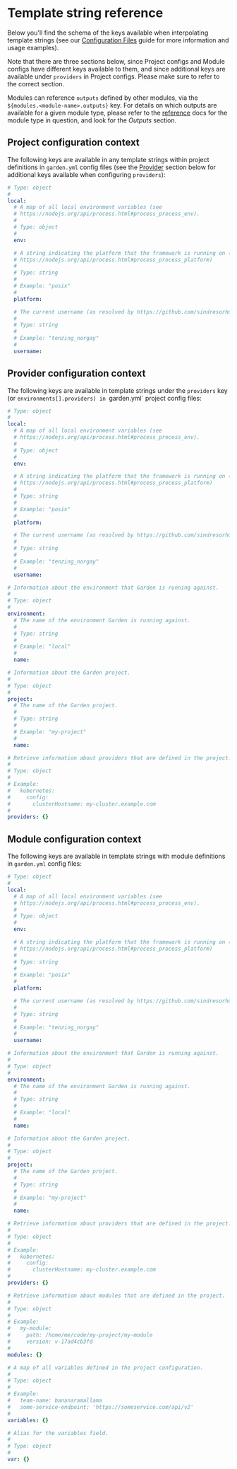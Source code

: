 # Template string reference

Below you'll find the schema of the keys available when interpolating template strings (see our
[Configuration Files](../using-garden/configuration-files.md) guide for more information and usage examples).

Note that there are three sections below, since Project configs and Module configs have different keys available to
them, and since additional keys are available under `providers` in Project configs.
Please make sure to refer to the correct section.

Modules can reference `outputs` defined by other modules, via the `${modules.<module-name>.outputs}` key.
For details on which outputs are available for a given module type, please refer to the
[reference](https://docs.garden.io/reference/module-types) docs for the module type in question, and look for the
_Outputs_ section.

## Project configuration context

The following keys are available in any template strings within project definitions in `garden.yml` config files
(see the [Provider](#provider-configuration-context) section below for additional keys available when configuring
`providers`):

```yaml
# Type: object
#
local:
  # A map of all local environment variables (see
  # https://nodejs.org/api/process.html#process_process_env).
  #
  # Type: object
  #
  env:

  # A string indicating the platform that the framework is running on (see
  # https://nodejs.org/api/process.html#process_process_platform)
  #
  # Type: string
  #
  # Example: "posix"
  #
  platform:

  # The current username (as resolved by https://github.com/sindresorhus/username)
  #
  # Type: string
  #
  # Example: "tenzing_norgay"
  #
  username:
```

## Provider configuration context

The following keys are available in template strings under the `providers` key (or `environments[].providers)
in `garden.yml` project config files:

```yaml
# Type: object
#
local:
  # A map of all local environment variables (see
  # https://nodejs.org/api/process.html#process_process_env).
  #
  # Type: object
  #
  env:

  # A string indicating the platform that the framework is running on (see
  # https://nodejs.org/api/process.html#process_process_platform)
  #
  # Type: string
  #
  # Example: "posix"
  #
  platform:

  # The current username (as resolved by https://github.com/sindresorhus/username)
  #
  # Type: string
  #
  # Example: "tenzing_norgay"
  #
  username:

# Information about the environment that Garden is running against.
#
# Type: object
#
environment:
  # The name of the environment Garden is running against.
  #
  # Type: string
  #
  # Example: "local"
  #
  name:

# Information about the Garden project.
#
# Type: object
#
project:
  # The name of the Garden project.
  #
  # Type: string
  #
  # Example: "my-project"
  #
  name:

# Retrieve information about providers that are defined in the project.
#
# Type: object
#
# Example:
#   kubernetes:
#     config:
#       clusterHostname: my-cluster.example.com
#
providers: {}
```

## Module configuration context

The following keys are available in template strings with module definitions in `garden.yml` config files:

```yaml
# Type: object
#
local:
  # A map of all local environment variables (see
  # https://nodejs.org/api/process.html#process_process_env).
  #
  # Type: object
  #
  env:

  # A string indicating the platform that the framework is running on (see
  # https://nodejs.org/api/process.html#process_process_platform)
  #
  # Type: string
  #
  # Example: "posix"
  #
  platform:

  # The current username (as resolved by https://github.com/sindresorhus/username)
  #
  # Type: string
  #
  # Example: "tenzing_norgay"
  #
  username:

# Information about the environment that Garden is running against.
#
# Type: object
#
environment:
  # The name of the environment Garden is running against.
  #
  # Type: string
  #
  # Example: "local"
  #
  name:

# Information about the Garden project.
#
# Type: object
#
project:
  # The name of the Garden project.
  #
  # Type: string
  #
  # Example: "my-project"
  #
  name:

# Retrieve information about providers that are defined in the project.
#
# Type: object
#
# Example:
#   kubernetes:
#     config:
#       clusterHostname: my-cluster.example.com
#
providers: {}

# Retrieve information about modules that are defined in the project.
#
# Type: object
#
# Example:
#   my-module:
#     path: /home/me/code/my-project/my-module
#     version: v-17ad4cb3fd
#
modules: {}

# A map of all variables defined in the project configuration.
#
# Type: object
#
# Example:
#   team-name: bananaramallama
#   some-service-endpoint: 'https://someservice.com/api/v2'
#
variables: {}

# Alias for the variables field.
#
# Type: object
#
var: {}
```